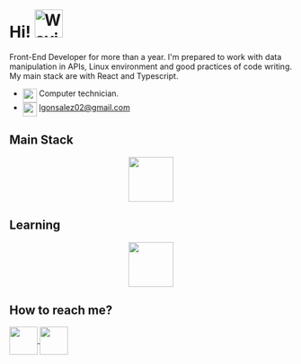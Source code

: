 # Hi! <img src="https://raw.githubusercontent.com/Tarikul-Islam-Anik/Animated-Fluent-Emojis/master/Emojis/Hand%20gestures/Waving%20Hand.png" alt="Waving Hand" width="50" height="50"/>
 
Front-End Developer for more than a year. I'm prepared to work with data manipulation in APIs, Linux environment and good practices of code writing. My main stack are with React and Typescript.
- <img align="top" src="https://raw.githubusercontent.com/Tarikul-Islam-Anik/Animated-Fluent-Emojis/master/Emojis/Objects/Graduation%20Cap.png" width="25" height="25" /> Computer technician.
- <img align="top" src="https://raw.githubusercontent.com/Tarikul-Islam-Anik/Animated-Fluent-Emojis/master/Emojis/Objects/Inbox%20Tray.png" width="25" height="25" /> lgonsalez02@gmail.com
<!-- - <img align="top" src="https://wakatime.com/badge/user/abdb4217-ca9d-4a20-960c-a8f5d95cca53.svg"  /> -->

<!-- <div align="center">
<a  href="https://github.com/leeool?tab=repositories">
  <img align="center"  width="390" src="https://github-readme-stats.vercel.app/api/wakatime?username=@leeool&theme=github_dark&custom_title=" />
</a>
</div> -->

## Main Stack
<p align="center">
    <img height="80" src="https://skillicons.dev/icons?i=vim,react,ts,express,tailwind" />
</p>

## Learning
<p align="center">
    <img height="80" src="https://skillicons.dev/icons?i=nest,next,rust" />
</p>



## How to reach me?

<div>
<a href="https://www.linkedin.com/in/leonardo-gonsalez/">
  <img align="center" height=50px  src="https://img.shields.io/badge/LinkedIn-0077B5?style=for-the-badge&logo=linkedin&logoColor=white"/>
</a>
 <a href="mailto:lgonsalez02@gmail.com">
  <img align="center" height=50px  src="https://img.shields.io/badge/Gmail-eee?style=for-the-badge&logo=gmail&logoColor=de5246"/>
</a>
</div>

